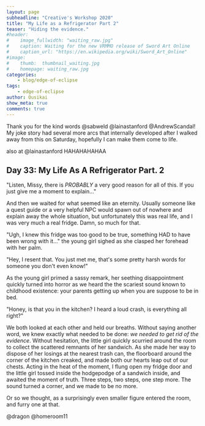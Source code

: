 ```yaml
---
layout: page
subheadline: "Creative's Workshop 2020"
title: "My Life as a Refrigerator Part 2"
teaser: "Hiding the evidence."
#header:
#    image_fullwidth: "waiting_raw.jpg"
#    caption: Waiting for the new VRMMO release of Sword Art Online
#    caption_url: "https://en.wikipedia.org/wiki/Sword_Art_Online"
#image:
#    thumb:  thumbnail_waiting.jpg
#    homepage: waiting_raw.jpg
categories:
    - blog/edge-of-eclipse
tags:
    - edge-of-eclipse
author: Ousikai
show_meta: true
comments: true
---
```

Thank you for the kind words @sabweld @lainastanford @AndrewScandal! My joke story had several more arcs that internally developed after I walked away from this on Saturday, hopefully I can make them come to life.  

also at @lainastanford HAHAHAHAHAA

## Day 33: My Life As A Refrigerator Part. 2

"Listen, Missy, there is *PROBABLY* a very good reason for all of this. If you just give me a moment to explain..."

And then we waited for what seemed like an eternity. Usually someone like a quest guide or a very helpful NPC would spawn out of nowhere and explain away the whole situation, but unfortunately this was real life, and I was very much a real fridge. Damn, so much for that.

"Ugh, I knew this fridge was too good to be true, something HAD to have been wrong with it..." the young girl sighed as she clasped her forehead with her palm. 

"Hey, I resent that. You just met me, that's some pretty harsh words for someone you don't even know!"

As the young girl primed a sassy remark, her seething disappointment quickly turned into horror as we heard the the scariest sound known to childhood existence: your parents getting up when you are suppose to be in bed. 

"Honey, is that you in the kitchen? I heard a loud crash, is everything all right?"

We both looked at each other and held our breaths. Without saying another word, we knew exactly what needed to be done: *we needed to get rid of the evidence*. Without hesitation, the little girl quickly scurried around the room to collect the scattered remnants of her sandwich. As she made her way to dispose of her losings at the nearest trash can, the floorboard around the corner of the kitchen creaked, and made both our hearts leap out of our chests. Acting in the heat of the moment, I flung open my fridge door and the little girl tossed inside the hodgepodge of a sandwich inside, and awaited the moment of truth. Three steps, two steps, one step more. The sound turned a corner, and we made to be no more. 

Or so we thought, as a surprisingly even smaller figure entered the room, and furry one at that. 

@dragon @homeroom11